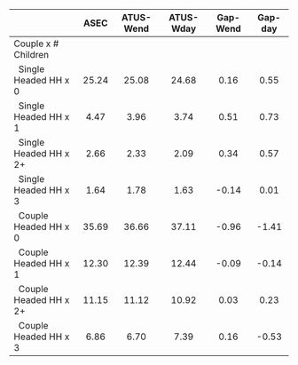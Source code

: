 
|                      |         ASEC |    ATUS-Wend |    ATUS-Wday |     Gap-Wend |      Gap-day |
| -------------------- | :----------: | :----------: | :----------: | :----------: | :----------: |
| Couple x # Children  |              |              |              |              |              |
| &nbsp;&nbsp;Single Headed HH x 0 |        25.24 |        25.08 |        24.68 |         0.16 |         0.55 |
| &nbsp;&nbsp;Single Headed HH x 1 |         4.47 |         3.96 |         3.74 |         0.51 |         0.73 |
| &nbsp;&nbsp;Single Headed HH x 2+ |         2.66 |         2.33 |         2.09 |         0.34 |         0.57 |
| &nbsp;&nbsp;Single Headed HH x 3 |         1.64 |         1.78 |         1.63 |        -0.14 |         0.01 |
| &nbsp;&nbsp;Couple Headed HH x 0 |        35.69 |        36.66 |        37.11 |        -0.96 |        -1.41 |
| &nbsp;&nbsp;Couple Headed HH x 1 |        12.30 |        12.39 |        12.44 |        -0.09 |        -0.14 |
| &nbsp;&nbsp;Couple Headed HH x 2+ |        11.15 |        11.12 |        10.92 |         0.03 |         0.23 |
| &nbsp;&nbsp;Couple Headed HH x 3 |         6.86 |         6.70 |         7.39 |         0.16 |        -0.53 |

